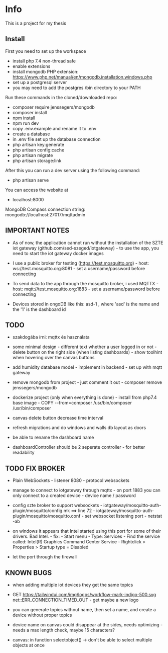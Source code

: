 # Info

This is a project for my thesis

## Install

First you need to set up the workspace

-   install php 7.4 non-thread safe
-   enable extensions
-   install mongodb PHP extension: https://www.php.net/manual/en/mongodb.installation.windows.php
-   set up a postgresql server
-   you may need to add the postgres \bin directory to your PATH

Run these commands in the cloned/downloaded repo:

-   composer require jenssegers/mongodb
-   composer install
-   npm install
-   npm run dev
-   copy .env.example and rename it to .env
-   create a database
-   in .env file set up the database connection
-   php artisan key:generate
-   php artisan config:cache
-   php artisan migrate
-   php artisan storage:link

After this you can run a dev server using the following command:

-   php artisan serve

You can access the website at

-   localhost:8000

MongoDB Compass connection string: mongodb://localhost:27017/mqttadmin

## IMPORTANT NOTES

-   As of now, the application cannot run without the installation of the SZTE iot gateway (github.com/sed-szeged/iotgateway) - to use the app, you need to start the iot gateway docker images

-   I use a public broker for testing (https://test.mosquitto.org) - host: ws://test.mosquitto.org:8081 - set a username/password before connecting

-   To send data to the app through the mosquitto broker, i used MQTTX - host: mqtt://test.mosquitto.org:1883 - set a username/password before connecting

-   Devices stored in ongoDB like this: asd-1 , where 'asd' is the name and the '1' is the dashboard id

## TODO

-   szakdogába írni: mqttx és használata

-   some minimal design - different text whether a user logged in or not - delete button on the right side (when listing dashboards) - show toolhint when hovering over the canvas buttons

-   add humidity database model - implement in backend - set up with mqtt gateway

-   remove mongodb from project - just comment it out - composer remove jenssegers/mongodb

-   dockerize project (only when everything is done) - install from php7.4 base image - COPY --from=composer /usr/bin/composer /usr/bin/composer

-   canvas delete button decrease time interval

-   refresh migrations and do windows and walls db layout as doors

-   be able to rename the dashboard name

-   dashboardController should be 2 seperate controller - for better readability

## TODO FIX BROKER

-   Plain WebSockets - listener 8080 - protocol websockets

-   manage to connect to iotgateway through mqttx - on port 1883 you can only connect to a created device - device name / password

-   config szte broker to support websockets - iotgateway/mosquitto-auth-plugin/mosquitto/config.mk ==> line 72 - iotgateway/mosquitto-auth-plugin/mosquitto/mosquitto.conf - set websocket listening port - netstat -ab

-   on windows it appears that Intel started using this port for some of their drivers. Bad Intel. - fix: - Start menu - Type: Services - Find the service called: Intel(R) Graphics Command Center Service - Rightclick > Properties > Startup type = Disabled

-   let the port through the firewall

## KNOWN BUGS

-   when adding multiple iot devices they get the same topics

-   GET https://tailwindui.com/img/logos/workflow-mark-indigo-500.svg net::ERR_CONNECTION_TIMED_OUT - get maybe a new logo

-   you can generate topics without name, then set a name, and create a device without proper topics

-   device name on canvas could disappear at the sides, needs optimizing - needs a max length check, maybe 15 characters?

-   canvas: in function selectobject() -> don't be able to select multiple objects at once
